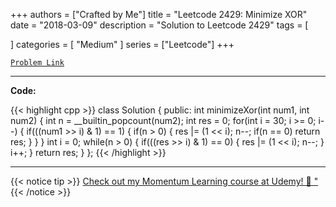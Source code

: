 
+++
authors = ["Crafted by Me"]
title = "Leetcode 2429: Minimize XOR"
date = "2018-03-09"
description = "Solution to Leetcode 2429"
tags = [
    
]
categories = [
    "Medium"
]
series = ["Leetcode"]
+++



[`Problem Link`](https://leetcode.com/problems/minimize-xor/description/)

---

**Code:**

{{< highlight cpp >}}
class Solution {
public:
    int minimizeXor(int num1, int num2) {
        int n = __builtin_popcount(num2);
        int res = 0;
        for(int i = 30; i >= 0; i--) {
            if(((num1 >> i) & 1) == 1) {
                if(n > 0) {
                    res |= (1 << i);
                    n--;
                    if(n == 0) return res;
                }
            }
        }
        int i = 0;
        while(n > 0) {
            if(((res >> i) & 1) == 0) {
                res |= (1 << i);
                n--;
            }
            i++;
        }
        return res;
    }
};
{{< /highlight >}}



---



{{< notice tip >}}
[Check out my Momentum Learning course at Udemy! 🚀 "](https://www.udemy.com/course/blind-75-the-data-structures-and-algorithms-essentials/)
{{< /notice >}}

